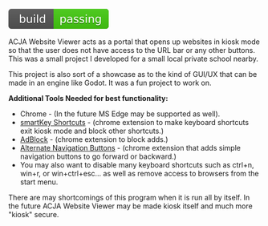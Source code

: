 ![GitHub Workflow Status](https://raw.githubusercontent.com/cybergeek1943/badges/main/build-passing.svg)

ACJA Website Viewer acts as a portal that opens up websites in kiosk mode so that the user does not have access to the URL bar or any other buttons. This was a small project I developed for a small local private school nearby.

This project is also sort of a showcase as to the kind of GUI/UX that can be made in an engine like Godot. It was a fun project to work on.


**Additional Tools Needed for best functionality:**
- Chrome - (In the future MS Edge may be supported as well).
- [smartKey Shortcuts](https://chrome.google.com/webstore/detail/smartkey-shortcuts/aogbgmnbacmlobiajlmjhmbecjohglnl) - (chrome extension to make keyboard shortcuts exit kiosk mode and block other shortcuts.)
- [AdBlock](https://chrome.google.com/webstore/detail/adblock-%E2%80%94-best-ad-blocker/gighmmpiobklfepjocnamgkkbiglidom?hl=en) - (chrome extension to block adds.)
- [Alternate Navigation Buttons](https://chrome.google.com/webstore/detail/alternate-navigation-butt/biojkleepjmhindklmdcomngjkcngjmb/related?hl=en-US) - (chrome extension that adds simple navigation buttons to go forward or backward.)
- You may also want to disable many keyboard shortcuts such as ctrl+n, win+r, or win+ctrl+esc... as well as remove access to browsers from the start menu. 

There are may shortcomings of this program when it is run all by itself. In the future ACJA Website Viewer may be made kiosk itself and much more "kiosk" secure.
